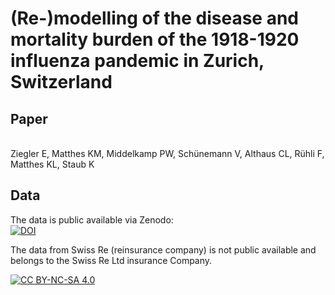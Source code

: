 # (Re-)modelling of the disease and mortality burden of the 1918-1920 influenza pandemic in Zurich, Switzerland

## Paper

<br >
Ziegler E, Matthes KM, Middelkamp PW, Schünemann V, Althaus CL, Rühli F, Matthes KL, Staub K
<br >

## Data

The data is public available via Zenodo:
<br >
[![DOI](https://zenodo.org/badge/DOI/10.5281/zenodo.7986584.svg)](https://doi.org/10.5281/zenodo.7986584)
<br >

The data from Swiss Re (reinsurance company) is not public available and belongs to the Swiss Re Ltd insurance Company.

[![CC BY-NC-SA 4.0][cc-by-nc-sa-image]][cc-by-nc-sa]

[cc-by-nc-sa]: http://creativecommons.org/licenses/by-nc-sa/4.0/
[cc-by-nc-sa-image]: https://licensebuttons.net/l/by-nc-sa/4.0/88x31.png
